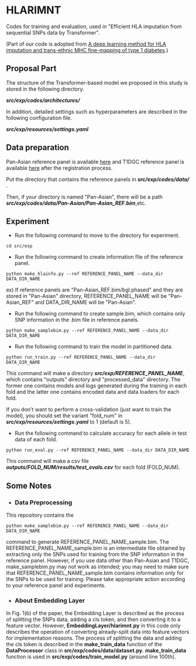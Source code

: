 # HLARIMNT
Codes for training and evaluation, used in "Efficient HLA imputation from sequential SNPs data by Transformer".

(Part of our code is adopted from [A deep learning method for HLA imputation and
trans-ethnic MHC fine-mapping of type 1 diabetes](https://github.com/tatsuhikonaito/DEEP-HLA).)

## Proposal Part
The structure of the Transformer-based model we proposed in this study is stored in the following directory.  

***src/exp/codes/architectures/***

In addition, detailed settings such as hyperparameters are described in the following configuration file.

***src/exp/resources/settings.yaml***

## Data preparation
Pan-Asian reference panel is available [here](http://software.broadinstitute.org/mpg/snp2hla/) and T1DGC reference panel is available [here](https://repository.niddk.nih.gov/studies/t1dgc/) after the registration process.

Put the directory that contains the reference panels in ***src/exp/codes/data/*** .

Then, if your directory is named "Pan-Asian", there will be a path ***src/exp/codes/data/Pan-Asian/Pan-Asian_REF.bim***,etc.

## Experiment
- Run the following command to move to the directory for experiment.
```
cd src/exp
```
- Run the following command to create information file of the reference panel.
```
python make_hlainfo.py --ref REFERENCE_PANEL_NAME --data_dir DATA_DIR_NAME
```
ex) If reference panels are "Pan-Asian_REF.bim/bgl.phased" and they are stored in "Pan-Asian" directory, REFERENCE_PANEL_NAME will be "Pan-Asian_REF" and DATA_DIR_NAME will be "Pan-Asian".

- Run the following command to create sample.bim, which contains only SNP information in the .bim file in reference panels.
```
python make_samplebim.py --ref REFERENCE_PANEL_NAME --data_dir DATA_DIR_NAME
```

- Run the following command to train the model in partitioned data.
```
python run_train.py --ref REFERENCE_PANEL_NAME --data_dir DATA_DIR_NAME
```
This command will make a directory ***src/exp/REFERENCE_PANEL_NAME***, which contains "outputs" directory and "processed_data" directory. The former one contains models and logs generated during the training in each fold and the latter one contains encoded data and data loaders for each fold.

If you don't want to perform a cross-validation (just want to train the model), you should set the variant "fold_num" in ***src/exp/resources/settings.yaml*** to 1 (default is 5).

- Run the following command to calculate accuracy for each allele in test data of each fold.
```
python run_eval.py --ref REFERENCE_PANEL_NAME --data_dir DATA_DIR_NAME
```
This command will make a csv file ***outputs/FOLD_NUM/results/test_evals.csv*** for each fold (FOLD_NUM).

## Some Notes
- ### Data Preprocessing

This repository contains the
```
python make_samplebim.py --ref REFERENCE_PANEL_NAME --data_dir DATA_DIR_NAME
```
command to generate REFERENCE_PANEL_NAME_sample.bim.
The REFERENCE_PANEL_NAME_sample.bim is an intermediate file obtained by extracting only the SNPs used for training from the SNP information in the reference panel.
However, if you use data other than Pan-Asian and T1DGC, make_samplebim.py may not work as intended; you may need to make sure that REFERENCE_PANEL_NAME_sample.bim contains information only for the SNPs to be used for training. Please take appropriate action according to your reference panel and experiments.

- ### About Embedding Layer
In Fig. 1(b) of the paper, the Embedding Layer is described as the process of splitting the SNPs data, adding a cls token, and then converting it to a feature vector. However, **EmbeddingLayer/hlarimnt.py** in this code only describes the operation of converting already-split data into feature vectors for implementation reasons. The process of splitting the data and adding the cls token is described in the **make_train_data** function of the **DataProcessor** class in **src/exp/codes/data/dataset.py**. **make_train_data** function is used in **src/exp/codes/train_model.py** (around line 100th).

